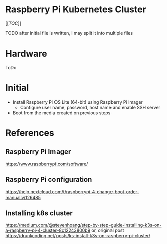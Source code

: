# Raspberry Pi Kubernetes Cluster

[[_TOC_]]

TODO after initial file is written, I may split it into multiple files 

# Hardware

ToDo

# Initial

* Install Raspberry Pi OS Lite (64-bit) using Raspberry Pi Imager
  * Configure user name, password, host name and enable SSH server
* Boot from the media created on previous steps




# References

## Raspberry Pi Imager
https://www.raspberrypi.com/software/

## Raspberry Pi configuration

https://help.nextcloud.com/t/raspberrypi-4-change-boot-order-manually/126485

## Installing k8s cluster

https://medium.com/@stevenhoang/step-by-step-guide-installing-k3s-on-a-raspberry-pi-4-cluster-8c12243800b9
or, original post
https://drunkcoding.net/posts/ks-install-k3s-on-raspberry-pi-cluster/













